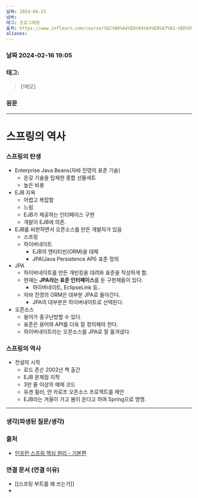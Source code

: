 ```yaml
---
날짜: 2024-04-23
넘버: 
태그: 프로그래밍
출처: https://www.inflearn.com/course/%EC%8A%A4%ED%94%84%EB%A7%81-%ED%95%B5%EC%8B%AC-%EC%9B%90%EB%A6%AC-%EA%B8%B0%EB%B3%B8%ED%8E%B8/dashboard
aliases:
---
```

### 날짜  2024-02-16 19:05

### 태그:

>[!메모]
>

### 원문
---
# 스프링의 역사
### 스프링의 탄생
- Enterprise Java Beans(자바 진영의 표준 기술)
	- 온갖 기술을 탑재한 종합 선물세트
	- 높은 비용
- EJB 지옥
	- 어렵고 복잡함
	- 느림
	- EJB가 제공하는 인터페이스 구현
	- 개발이 EJB에 의존.
- EJB를 비판하면서 오픈소스를 만든 개발자가 있음
	- 스프링
	- 하이버네이트
		- EJB의 엔티티빈(ORM)을 대체
		- JPA(Java Persistence API) 표준 정의
- JPA
	- 하이버네이트를 만든 개빈킹을 데려와 표준을 작성하게 함.
	- 현재는 **JPA라는 표준 인터페이스**를 둔 구현체들이 있다.
		- 하이버네이트, EclipseLink 등..
	- 자바 진영의 ORM은 대부분 JPA로 돌아간다.
		- JPA의 대부분은 하이버네이트로 선택된다.
- 오픈소스
	- 용어가 중구난방할 수 있다.
	- 표준은 용어와 API를 더욱 잘 정의해야 한다.
	- 하이버네이트라는 오픈소스를 JPA로 잘 옮겨냈다.
### 스프링의 역사
- 전설의 시작
	- 로드 존슨 2002년 책 출간
	- EJB 문제점 지적
	- 3만 줄 이상의 예제 코드
	- 유겐 휠러, 얀 카로프 오픈소스 프로젝트를 제안
	- EJB라는 겨울이 가고 봄이 온다고 하여 Spring으로 명명.

---
### 생각(파생된 질문/생각)

### 출처
- [인프런 스프링 핵심 원리 - 기본편](https://www.inflearn.com/course/%EC%8A%A4%ED%94%84%EB%A7%81-%ED%95%B5%EC%8B%AC-%EC%9B%90%EB%A6%AC-%EA%B8%B0%EB%B3%B8%ED%8E%B8/dashboard)

### 연결 문서 (연결 이유)
- [[스프링 부트를 왜 쓰는가]]
- 